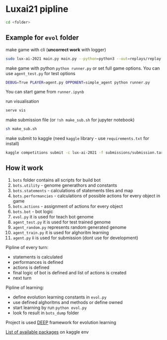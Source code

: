# Luxai21 pipline

```sh
cd <folder>
```

## Example for `evol` folder

make game with cli (**uncorrect work** with logger)

```bash
sudo lux-ai-2021 main.py main.py --python=python3 --out=replays/replay.json
```

make game with python `python runner.py` or set full game options. You can use `agent_test.py` for test options

```bash
DEBUG=True PLAYER=agent.py OPPONENT=simple_agent python runner.py
```

You can start game from `runner.ipynb`

run visualisation

```bash
serve vis
```

make submission file (or `!sh make_sub.sh` for jupyter notebook)

```bash
sh make_sub.sh
```

make submit to kaggle (need `kaggle` library - use `requirements.txt` for install)

```bash
kaggle competitions submit -c lux-ai-2021 -f submissions/submission.tar.gz -m "submission"
```

## How it work

1. `bots` folder contains all scripts for build bot
2. `bots.utility` - genome generathors and constants
3. `bots.statements` - calculations of statements tiles and map
4. `bots.performancies` - calculations of possible actions for every object in game
5. `bots.actions` - assignment of actions for every object
6. `bots.bot` - bot logic
7. `evol.py` it is used for teach bot genome
8. `agent_test.py` it is used for test trained genome
9. `agent_random.py` represents random generated genome
10. `agent_train.py` it is used for alghoritm learning
11. `agent.py` ii is used for submission (dont use for development)

Pipline of every turn:

- statements is calculated
- performances is defined
- actions is defined
- final logic of bot is defined and list of actions is created
- next turn

Pipline of learning:

- define evolution learning constants in `evol.py`
- use defined alghoritms and methods or define owned
- start learning by run `python evol.py`
- look fo result in `bots_dump` folder

Project is used [DEEP](https://deap.readthedocs.io/en/master/) framework for evolution learning

[List of available packages](https://github.com/Lux-AI-Challenge/Lux-Design-2021/blob/master/kaggle_engine/pythonpackages.txt) on kaggle env
